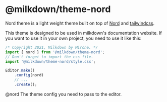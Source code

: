 # @milkdown/theme-nord

Nord theme is a light weight theme built on top of [Nord](https://www.nordtheme.com/) and [tailwindcss](https://tailwindcss.com/).

This theme is designed to be used in milkdown's documentation website.
If you want to use it in your own project, you need to use it like this:

```ts
/* Copyright 2021, Milkdown by Mirone. */
import { nord } from '@milkdown/theme-nord';
// Don't forget to import the css file.
import '@milkdown/theme-nord/style.css';

Editor.make()
	.config(nord)
	// ...
	.create();
```

@nord
The theme config you need to pass to the editor.
